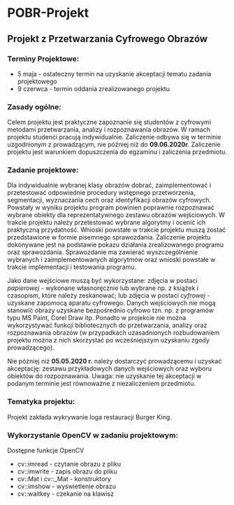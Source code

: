 # POBR-Projekt
## Projekt z Przetwarzania Cyfrowego Obrazów

### Terminy Projektowe:
- 5 maja - ostateczny termin na uzyskanie akceptacji tematu zadania projektowego
- 9 czerwca - termin oddania zrealizowanego projektu

### Zasady ogólne:

Celem projektu jest praktyczne zapoznanie się studentów z cyfrowymi metodami przetwarzania, analizy i rozpoznawania obrazów. W ramach projektu studenci pracują indywidualnie. Zaliczenie odbywa się w terminie uzgodnionym z prowadzącym, nie później niż do **09.06.2020r**. Zaliczenie projektu jest warunkiem dopuszczenia do egzaminu i zaliczenia przedmiotu.

### Zadanie projektowe:

Dla indywidualnie wybranej klasy obrazów dobrać, zaimplementować i przetestować odpowiednie procedury wstępnego przetworzenia, segmentacji, wyznaczania cech oraz identyfikacji obrazów cyfrowych. Powstały w wyniku projektu program powinien poprawnie rozpoznawać wybrane obiekty dla reprezentatywnego zestawu obrazów wejściowych. W trakcie projektu należy przetestować wybrane algorytmy i ocenić ich praktyczną przydatność. Wnioski powstałe w trakcie projektu muszą zostać przedstawione w formie pisemnego sprawozdania. Zaliczenie projektu dokonywane jest na podstawie pokazu działania zrealizowanego programu oraz sprawozdania. Sprawozdanie ma zawierać wyszczególnienie wybranych i zaimplementowanych algorytmów oraz wnioski powstałe w trakcie implementacji i testowania programu.

Jako dane wejściowe muszą być wykorzystane: zdjęcia w postaci *papierowej* - wykonane własnoręcznie lub wybrane np. z książek i czasopism, które należy zeskanować; lub zdjęcia w postaci *cyfrowej* - uzyskane zapomocą aparatu cyfrowego. Danych wejściowych nie mogą stanowić obrazy uzyskane bezpośrednio cyfrowo tzn. np. z programów typu MS Paint, Corel Draw itp. Ponadto w projekcie nie można wykorzystywać funkcji bibliotecznych do przetwarzania, analizy oraz rozpoznawania obrazów (w przypadkach uzasadnionych rozbudowaniem projektu można z nich skorzystać po wcześniejszym uzyskaniu zgody prowadzącego).

Nie później niż **05.05.2020 r.** należy dostarczyć prowadzącemu i uzyskać akceptację: zestawu przykładowych danych wejściowych oraz wyboru obiektów do rozpoznawania. Uwaga: nie uzyskanie tej akceptacji w podanym terminie jest równoważne z niezaliczeniem przedmiotu.

### Tematyka projektu:

Projekt zakłada wykrywanie loga restauracji Burger King.

### Wykorzystanie OpenCV w zadaniu projektowym:

Dostępne funkcje OpenCV
- cv::imread - czytanie obrazu z pliku
- cv::imwrite - zapis obrazu do pliku
- cv::Mat i cv::_Mat - konstruktory
- cv::imshow - wyświetlenie obrazu
- cv::waitkey - czekanie na klawisz
